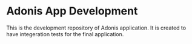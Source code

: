 # Adonis App Development

This is the development repository of Adonis application. It is created to have integeration tests for the final application.
